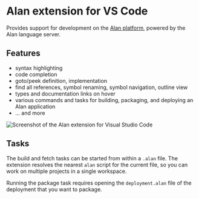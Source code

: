 # Alan extension for VS Code

Provides support for development on the [Alan platform](https://alan-platform.com/), powered by the Alan language server.

## Features
- syntax highlighting
- code completion
- goto/peek definition, implementation
- find all references, symbol renaming, symbol navigation, outline view
- types and documentation links on hover
- various commands and tasks for building, packaging, and deploying an Alan application
- ... and more

![Screenshot of the Alan extension for Visual Studio Code](./screenshot.png)

## Tasks

The build and fetch tasks can be started from within a `.alan` file.
The extension resolves the nearest `alan` script for the current file, so you can work on multiple projects in a single workspace.

Running the package task requires opening the `deployment.alan` file of the deployment that you want to package.
